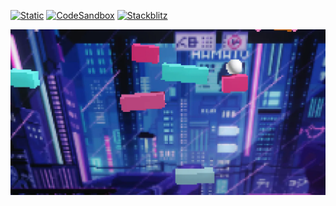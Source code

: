 [![Static](https://img.shields.io/badge/demo-%23646CFF.svg?logo=html5&logoColor=white)](https://pmndrs.github.io/examples/arkanoid)
[![CodeSandbox](https://img.shields.io/badge/codesandbox-040404?logo=codesandbox&logoColor=DBDBDB)](https://codesandbox.io/s/github/pmndrs/examples/tree/main/demos/arkanoid)
[![Stackblitz](https://img.shields.io/badge/stackblitz-fff?logo=Stackblitz&logoColor=1389FD)](https://stackblitz.com/github/pmndrs/examples/tree/main/demos/arkanoid)

![](thumbnail.webp)
